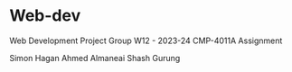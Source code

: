 # Web-dev
Web Development Project
Group W12 - 2023-24 CMP-4011A Assignment

Simon Hagan
Ahmed Almaneai
Shash Gurung